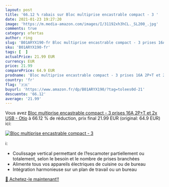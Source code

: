 ```yaml
---
layout: post
title: '66.12 % rabais sur Bloc multiprise encastrable compact - 3 '
date: 2021-01-23 19:27:20
image: 'https://m.media-amazon.com/images/I/31192xh3hCL._SL200_.jpg'
comments: true
category: ofertas
author: ring
slug: 'B01ARYX190-fr Bloc multiprise encastrable compact - 3 prises 16A 2P+T et...'
sku: 'B01ARYX190-fr'
tags: [  ]
actualPrice: 21.99 EUR
currency: EUR
price: 21.99
comparePrice: 64.9 EUR
prodname: 'Bloc multiprise encastrable compact - 3 prises 16A 2P+T et 2x USB - Otio'
country: 'fr'
flag: '🇫🇷'
buyurl: 'https://www.amazon.fr/dp/B01ARYX190/?tag=tolees0d-21'
descuento: '66.12'
average: '21.99'
---
```


Vous avez [Bloc multiprise encastrable compact - 3 prises 16A 2P+T et 2x USB - Otio](https://www.amazon.fr/dp/B01ARYX190/?tag=tolees0d-21)  à  66.12 % de réduction, prix final  21.99 EUR (original: 64.9 EUR) ici:

[![Bloc multiprise encastrable compact - 3 ](https://m.media-amazon.com/images/I/31192xh3hCL._SL200_.jpg)](https://www.amazon.fr/dp/B01ARYX190/?tag=tolees0d-21)

ℹ️:

- Coulissage vertical permettant de l?escamoter partiellement ou totalement, selon le besoin et le nombre de prises branchées
- Alimente tous vos appareils électriques de cuisine ou de bureau
- Intégration harmonieuse sur un plan de travail ou un bureau

[🛒 Achetez-le maintenant!!](https://www.amazon.fr/dp/B01ARYX190/?tag=tolees0d-21)
